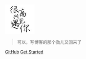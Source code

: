![logo](./node/attachment/icon.jpg)

> 可以，写博客的那个劲儿又回来了

<!-- - go开发者 -->
<!-- - k8s学习ing -->
<!-- - rust学习ing -->

[GitHub](https://github.com/7DGithubWeb)
[Get Started](./README.md)

